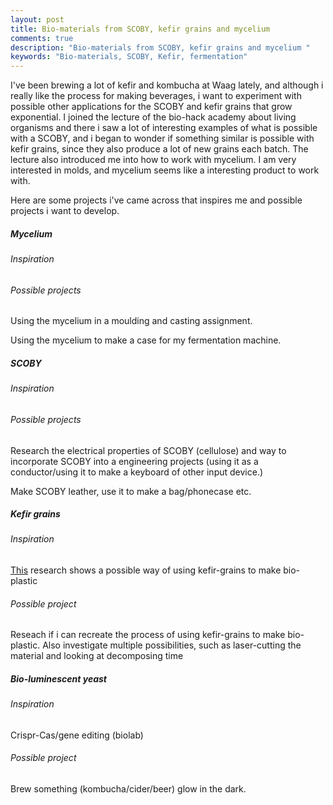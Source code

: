 ```yaml
---
layout: post
title: Bio-materials from SCOBY, kefir grains and mycelium
comments: true
description: "Bio-materials from SCOBY, kefir grains and mycelium "
keywords: "Bio-materials, SCOBY, Kefir, fermentation"
---
```


I've been brewing a lot of kefir and kombucha at Waag lately, and although i really like the process for making beverages, i want to experiment with possible other applications for the SCOBY and kefir grains that grow exponential. I joined the lecture of the bio-hack academy about living organisms and there i saw a lot of interesting examples of what is possible with a SCOBY, and i began to wonder if something similar is possible with kefir grains, since they also produce a lot of new grains each batch. The lecture also introduced me into how to work with mycelium. I am very interested in molds, and mycelium seems like a interesting product to work with.

Here are some projects i've came across that inspires me and possible projects i want to develop.

##### Mycelium

###### Inspiration

###### Possible projects

Using the mycelium in a moulding and casting assignment.

Using the mycelium to make a case for my fermentation machine.

##### SCOBY

###### Inspiration

###### Possible projects

Research the electrical properties of SCOBY (cellulose) and way to incorporate SCOBY into a engineering projects (using it as a conductor/using it to make a keyboard of other input device.)

Make SCOBY leather, use it to make a bag/phonecase etc.

##### Kefir grains

###### Inspiration

[This](https://www.sciencedirect.com/science/article/abs/pii/S0014305719313825) research shows a possible way of using kefir-grains to make bio-plastic

###### Possible project

Reseach if i can recreate the process of using kefir-grains to make bio-plastic. Also investigate multiple possibilities, such as laser-cutting the material and looking at decomposing time


##### Bio-luminescent yeast

###### Inspiration

Crispr-Cas/gene editing (biolab)

###### Possible project

Brew something (kombucha/cider/beer) glow in the dark. 
